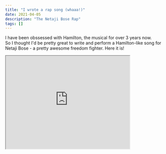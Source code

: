 ```yaml
---
title: "I wrote a rap song (whaaa!)"
date: 2021-04-05
description: "The Netaji Bose Rap"
tags: []
---
```

I have been obssessed with Hamilton, the musical for over 3 years now.    
So I thought I'd be pretty great to write and perform a Hamilton-like song for Netaji Bose - a pretty awesome freedom fighter. Here it is!  
<html>
  <div>
    <iframe width="400" height="300" 
      src="https://www.youtube.com/embed/oFSHuLO1pVc">
    </iframe>
   <div>
</html>
